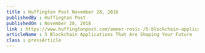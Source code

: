 ```yaml
---
title : Huffington Post November 28, 2016
publishedBy : Huffington Post
publishedOn : November 28, 2016
link : https://www.huffingtonpost.com/ameer-rosic-/5-blockchain-applications_b_13279010.html
articleName : 5 Blockchain Applications That Are Shaping Your Future
class : pressArticle
---
```

